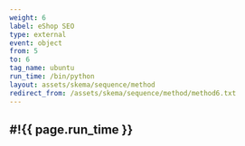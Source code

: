 ```yaml
---
weight: 6
label: eShop SEO
type: external
event: object
from: 5
to: 6
tag_name: ubuntu
run_time: /bin/python
layout: assets/skema/sequence/method
redirect_from: /assets/skema/sequence/method/method6.txt
---
```

#!{{ page.run_time }}
---
